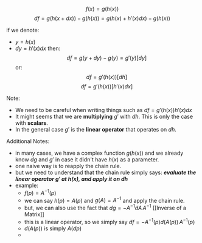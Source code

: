    $$
f(x) =g(h(x))
$$
$$
df = g(h(x+dx)) - g(h(x)) = g(h(x) + h'(x)dx) - g(h(x))
$$

if we denote:
- $y = h(x)$
- $dy = h'(x)dx$
then:
$$
df = g(y+dy)-g(y)=g'(y)[dy]
$$
or:
$$
df = g'(h(x))[dh]
$$
$$
df = g'(h(x))[h'(x)dx]
$$

Note:
- We need to be careful when writing things such as  $df = g'(h(x))h'(x)dx$
- It might seems that we are **multiplying** $g'$ with $dh$. This is only the case with **scalars**.
- In the general case $g'$ is the **linear operator** that operates on $dh$.

Additional Notes:
- in many cases, we have a complex function $g(h(x))$ and we already know $dg$ and $g'$ in case it didn't have $h(x)$ as a parameter.
- one naive way is to reapply the chain rule. 
- but we need to understand that the chain rule simply says: 
  ***evaluate the linear operator $g'$ at $h(x)$, and apply it on $dh$***
- example: 
	- $f(p) = A^{-1}(p)$ 
	- we can say $h(p) = A(p)$ and $g(A) = A^{-1}$ and apply the chain rule.
	- but, we can also use the fact that $dg = -A^{-1}dA\,A^{-1}$ [[Inverse of a Matrix]]   
	- this is a linear operator, so we simply say $df = -A^{-1}(p)d(A(p))\,A^{-1}(p)$  
	- $d(A(p))$ is simply $A(dp)$
	- 